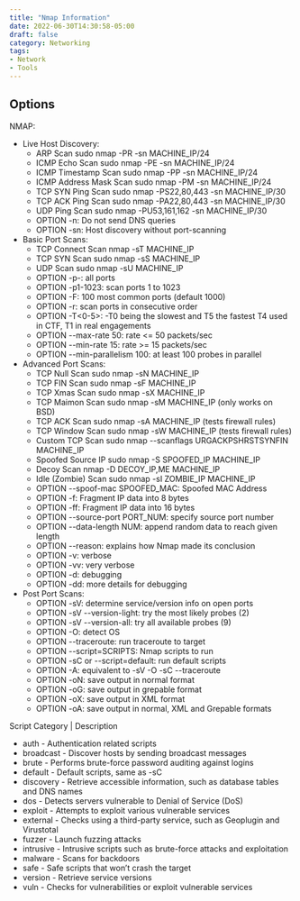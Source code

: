 ```yaml
---
title: "Nmap Information"
date: 2022-06-30T14:30:58-05:00
draft: false
category: Networking
tags:
- Network
- Tools
---
```


## Options
NMAP:
- Live Host Discovery:
  - ARP Scan                sudo nmap -PR -sn MACHINE_IP/24
  - ICMP Echo Scan          sudo nmap -PE -sn MACHINE_IP/24
  - ICMP Timestamp Scan     sudo nmap -PP -sn MACHINE_IP/24
  - ICMP Address Mask Scan  sudo nmap -PM -sn MACHINE_IP/24
  - TCP SYN Ping Scan       sudo nmap -PS22,80,443 -sn MACHINE_IP/30
  - TCP ACK Ping Scan       sudo nmap -PA22,80,443 -sn MACHINE_IP/30
  - UDP Ping Scan           sudo nmap -PU53,161,162 -sn MACHINE_IP/30
  - OPTION -n:                     Do not send DNS queries
  - OPTION -sn:                    Host discovery without port-scanning
- Basic Port Scans:
  - TCP Connect Scan        nmap -sT MACHINE_IP
  - TCP SYN Scan            sudo nmap -sS MACHINE_IP
  - UDP Scan                sudo nmap -sU MACHINE_IP
  - OPTION -p-:                    all ports
  - OPTION -p1-1023:               scan ports 1 to 1023
  - OPTION -F:                     100 most common ports (default 1000)
  - OPTION -r:                     scan ports in consecutive order
  - OPTION -T<0-5>:                -T0 being the slowest and T5 the fastest
                                     T4 used in CTF, T1 in real engagements
  - OPTION --max-rate 50:          rate <= 50 packets/sec
  - OPTION --min-rate 15:          rate >= 15 packets/sec
  - OPTION --min-parallelism 100:  at least 100 probes in parallel
- Advanced Port Scans:
  - TCP Null Scan        sudo nmap -sN MACHINE_IP
  - TCP FIN Scan         sudo nmap -sF MACHINE_IP
  - TCP Xmas Scan        sudo nmap -sX MACHINE_IP
  - TCP Maimon Scan      sudo nmap -sM MACHINE_IP (only works on BSD)
  - TCP ACK Scan         sudo nmap -sA MACHINE_IP (tests firewall rules)
  - TCP Window Scan      sudo nmap -sW MACHINE_IP (tests firewall rules)
  - Custom TCP Scan      sudo nmap --scanflags URGACKPSHRSTSYNFIN MACHINE_IP
  - Spoofed Source IP    sudo nmap -S SPOOFED_IP MACHINE_IP
  - Decoy Scan           nmap -D DECOY_IP,ME MACHINE_IP
  - Idle (Zombie) Scan   sudo nmap -sI ZOMBIE_IP MACHINE_IP
  - OPTION --spoof-mac SPOOFED_MAC:  Spoofed MAC Address
  - OPTION -f:                       Fragment IP data into 8 bytes
  - OPTION -ff:                      Fragment IP data into 16 bytes
  - OPTION --source-port PORT_NUM:   specify source port number
  - OPTION --data-length NUM:        append random data to reach given length
  - OPTION --reason:                 explains how Nmap made its conclusion
  - OPTION -v:                       verbose
  - OPTION -vv:                      very verbose
  - OPTION -d:                       debugging
  - OPTION -dd:                      more details for debugging
- Post Port Scans:
  - OPTION -sV:                      determine service/version info on open ports
  - OPTION -sV --version-light:      try the most likely probes (2)
  - OPTION -sV --version-all:        try all available probes (9)
  - OPTION -O:                       detect OS
  - OPTION --traceroute:             run traceroute to target
  - OPTION --script=SCRIPTS:         Nmap scripts to run
  - OPTION -sC or --script=default:  run default scripts
  - OPTION -A:                       equivalent to -sV -O -sC --traceroute
  - OPTION -oN:                      save output in normal format
  - OPTION -oG:                      save output in grepable format
  - OPTION -oX:                      save output in XML format
  - OPTION -oA:                      save output in normal, XML and Grepable formats

Script Category | Description
- auth -              Authentication related scripts
- broadcast -         Discover hosts by sending broadcast messages
- brute -             Performs brute-force password auditing against logins
- default -           Default scripts, same as -sC
- discovery -         Retrieve accessible information, such as database tables and DNS names
- dos -               Detects servers vulnerable to Denial of Service (DoS)
- exploit -           Attempts to exploit various vulnerable services
- external -          Checks using a third-party service, such as Geoplugin and Virustotal
- fuzzer -            Launch fuzzing attacks
- intrusive -         Intrusive scripts such as brute-force attacks and exploitation
- malware -           Scans for backdoors
- safe -              Safe scripts that won’t crash the target
- version -           Retrieve service versions
- vuln -              Checks for vulnerabilities or exploit vulnerable services

